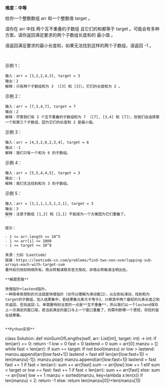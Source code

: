 **难度：中等**   

给你一个整数数组 arr 和一个整数值 target 。

请你在 arr 中找 两个互不重叠的子数组 且它们的和都等于 target 。可能会有多种方案，请你返回满足要求的两个子数组长度和的 最小值 。

请返回满足要求的最小长度和，如果无法找到这样的两个子数组，请返回 -1 。

 

示例 1：
```
输入：arr = [3,2,2,4,3], target = 3
输出：2
解释：只有两个子数组和为 3 （[3] 和 [3]）。它们的长度和为 2 。
```
示例 2：
```
输入：arr = [7,3,4,7], target = 7
输出：2
解释：尽管我们有 3 个互不重叠的子数组和为 7 （[7], [3,4] 和 [7]），但我们会选择第一个和第三个子数组，因为它们的长度和 2 是最小值。
```
示例 3：
```
输入：arr = [4,3,2,6,2,3,4], target = 6
输出：-1
解释：我们只有一个和为 6 的子数组。
```
示例 4：
```
输入：arr = [5,5,4,4,5], target = 3
输出：-1
解释：我们无法找到和为 3 的子数组。
```
示例 5：
```
输入：arr = [3,1,1,1,5,1,2,1], target = 3
输出：3
解释：注意子数组 [1,2] 和 [2,1] 不能成为一个方案因为它们重叠了。
``` 

提示：

- 1 <= arr.length <= 10^5
- 1 <= arr[i] <= 1000
- 1 <= target <= 10^8

来源：力扣（LeetCode）
链接：https://leetcode-cn.com/problems/find-two-non-overlapping-sub-arrays-each-with-target-sum
著作权归领扣网络所有。商业转载请联系官方授权，非商业转载请注明出处。   

**解题思路**   

快慢指针+lastend指针。    
一种简单易想到的方法就是快慢指针（也可以理解为滑动窗口），从左到右滑动，找到和为target的子数组，加入结果集中，若结果集元素大于等于2，计算其中两个最短的元素长度之和并返回，否则返回-1，单需要特别注意的一点是**互不重叠**，所以我们以一个lastend保存上一次满足的窗口尾，若当前满足的窗口与上一个窗口重叠了，则需判断哪一个更短，将短的留在结果集。   


**Python实现**    
```
class Solution:
    def minSumOfLengths(self, arr: List[int], target: int) -> int:
        if len(arr) == 0:
            return -1
        low = 0
        fast = 0
        lastend = 0
        sum = arr[0]
        manzu = []
        while fast < len(arr):
            if sum == target:
                if not bool(manzu) or low > lastend:
                    manzu.append(arr[low:fast+1])
                    lastend = fast
                elif len(arr[low:fast+1]) < len(manzu[-1]):
                        manzu.pop()
                        manzu.append(arr[low:fast+1])
                        lastend = fast
                fast += 1
                if fast < len(arr):
                    sum += arr[fast]
                sum -= arr[low]
                low += 1
            elif sum < target or low == fast:
                fast += 1
                if fast < len(arr):
                    sum += arr[fast]
            else:
                sum -= arr[low]
                low += 1
        manzu = sorted(manzu, key=lambda x:len(x))
        if len(manzu) < 2:
            return -1
        else:
            return len(manzu[0])+len(manzu[1])
```
